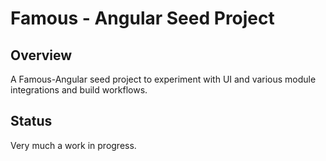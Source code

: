 # Famous - Angular Seed Project

## Overview

A Famous-Angular seed project to experiment with UI and various module integrations and build workflows.


## Status

Very much a work in progress.
